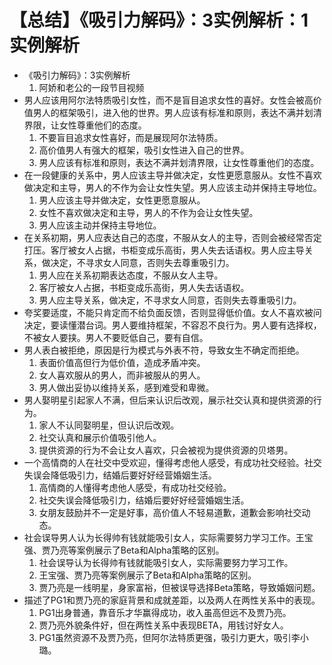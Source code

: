 # 【总结】《吸引力解码》：3实例解析：1实例解析

-   《吸引力解码》：3实例解析
    1.  阿娇和老公的一段节目视频
-   男人应该用阿尔法特质吸引女性，而不是盲目追求女性的喜好。女性会被高价值男人的框架吸引，进入他的世界。男人应该有标准和原则，表达不满并划清界限，让女性尊重他们的态度。
    1.  不要盲目追求女性喜好，而是展现阿尔法特质。
    2.  高价值男人有强大的框架，吸引女性进入自己的世界。
    3.  男人应该有标准和原则，表达不满并划清界限，让女性尊重他们的态度。
-   在一段健康的关系中，男人应该主导并做决定，女性更愿意服从。女性不喜欢做决定和主导，男人的不作为会让女性失望。男人应该主动并保持主导地位。
    1.  男人应该主导并做决定，女性更愿意服从。
    2.  女性不喜欢做决定和主导，男人的不作为会让女性失望。
    3.  男人应该主动并保持主导地位。
-   在关系初期，男人应表达自己的态度，不服从女人的主导，否则会被经常否定打压。客厅被女人占据，书柜变成乐高街，男人失去话语权。男人应主导关系，做决定，不寻求女人同意，否则失去尊重吸引力。
    1.  男人应在关系初期表达态度，不服从女人主导。
    2.  客厅被女人占据，书柜变成乐高街，男人失去话语权。
    3.  男人应主导关系，做决定，不寻求女人同意，否则失去尊重吸引力。
-   夸奖要适度，不能只肯定而不给负面反馈，否则显得低价值。女人不喜欢被问决定，要读懂潜台词。男人要维持框架，不容忍不良行为。男人要有选择权，不被女人要挟。男人不要贬低自己，要有自信。
-   男人表白被拒绝，原因是行为模式与外表不符，导致女生不确定而拒绝。
    1.  表面价值高但行为低价值，造成矛盾冲突。
    2.  女人喜欢服从的男人，而非被服从的男人。
    3.  男人做出妥协以维持关系，感到难受和卑微。
-   男人娶明星引起家人不满，但后来认识后改观，展示社交认真和提供资源的行为。
    1.  家人不认同娶明星，但认识后改观。
    2.  社交认真和展示价值吸引他人。
    3.  提供资源的行为不会让女人喜欢，只会被视为提供资源的贝塔男。
-   一个高情商的人在社交中受欢迎，懂得考虑他人感受，有成功社交经验。社交失误会降低吸引力，结婚后要好好经营婚姻生活。
    1.  高情商的人懂得考虑他人感受，有成功社交经验。
    2.  社交失误会降低吸引力，结婚后要好好经营婚姻生活。
    3.  女朋友鼓励并不一定是好事，高价值人不轻易道歉，道歉会影响社交动态。
-   社会误导男人认为长得帅有钱就能吸引女人，实际需要努力学习工作。王宝强、贾乃亮等案例展示了Beta和Alpha策略的区别。
    1.  社会误导认为长得帅有钱就能吸引女人，实际需要努力学习工作。
    2.  王宝强、贾乃亮等案例展示了Beta和Alpha策略的区别。
    3.  贾乃亮是一线明星，身家富裕，但被误导选择Beta策略，导致婚姻问题。
-   描述了PG1和贾乃亮的家庭背景和成就差距，以及两人在两性关系中的表现。
    1.  PG1出身普通，靠音乐才华赢得成功，收入虽高但远不及贾乃亮。
    2.  贾乃亮外貌条件好，但在两性关系中表现BETA，用钱讨好女人。
    3.  PG1虽然资源不及贾乃亮，但阿尔法特质更强，吸引力更大，吸引李小璐。